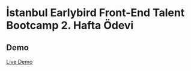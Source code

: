 # İstanbul Earlybird Front-End Talent Bootcamp 2. Hafta Ödevi

## Demo

[Live Demo](https://todo-list-6341b.web.app/)
